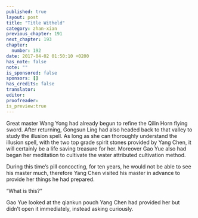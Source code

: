 ```yaml
---
published: true
layout: post
title: "Title Witheld"
category: zhan-xian
previous_chapter: 191
next_chapter: 193
chapter:
  number: 192
date: 2017-04-02 01:50:10 +0200
has_note: false
note: ""
is_sponsored: false
sponsors: []
has_credits: false
translator:
editor:
proofreader:
is_preview:true
---
```

Great master Wang Yong had already begun to refine the Qilin Horn flying sword. After returning, Gongsun Ling had also headed back to that valley to study the illusion spell. As long as she can thoroughly understand the illusion spell, with the two top grade spirit stones provided by Yang Chen, it will certainly be a life saving treasure for her. Moreover Gao Yue also had began her meditation to cultivate the water attributed cultivation method.  
   
During this time’s pill concocting, for ten years, he would not be able to see his master much, therefore Yang Chen visited his master in advance to provide her things he had prepared.

“What is this?”

Gao Yue looked at the qiankun pouch Yang Chen had provided her but didn’t open it immediately, instead asking curiously.
